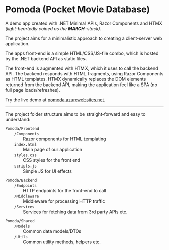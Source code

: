 # Pomoda (Pocket Movie Database)

A demo app created with .NET Minimal APIs, Razor Components and HTMX _(light-heartedly coined as the **MARCH**-stack)_. 

The project aims for a minimalistic approach to creating a client-server web application. 

The apps front-end is a simple HTML/CSS/JS-file combo, which is hosted by the .NET backend API as static files. 

The front-end is augmented with HTMX, which it uses to call the backend API. The backend responds with HTML fragments, using Razor Components as HTML templates. HTMX dynamically replaces the DOM elements returned from the backend API, 
making the application feel like a SPA (no full page loads/refreshes).

Try the live demo at [pomoda.azurewebsites.net](https://pomoda.azurewebsites.net/).
___

The project folder structure aims to be straight-forward and easy to understand:

``Pomoda/Frontend``\
&emsp;&emsp;``/Components``\
&emsp;&emsp;&emsp;&emsp;Razor components for HTML templating\
&emsp;&emsp;``index.html``\
&emsp;&emsp;&emsp;&emsp;Main page of our application\
&emsp;&emsp;``styles.css``\
&emsp;&emsp;&emsp;&emsp;CSS styles for the front end\
&emsp;&emsp;``scripts.js``\
&emsp;&emsp;&emsp;&emsp;Simple JS for UI effects

``Pomoda/Backend``\
&emsp;&emsp;``/Endpoints``\
&emsp;&emsp;&emsp;&emsp;HTTP endpoints for the front-end to call\
&emsp;&emsp;``/Middleware``\
&emsp;&emsp;&emsp;&emsp;Middleware for processing HTTP traffic\
&emsp;&emsp;``/Services``\
&emsp;&emsp;&emsp;&emsp;Services for fetching data from 3rd party APIs etc.

``Pomoda/Shared``\
&emsp;&emsp;``/Models``\
&emsp;&emsp;&emsp;&emsp;Common data models/DTOs\
&emsp;&emsp;``/Utils``\
&emsp;&emsp;&emsp;&emsp;Common utility methods, helpers etc.
